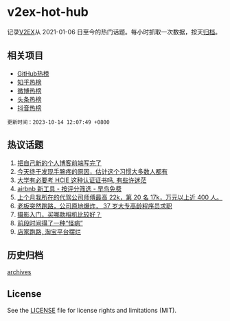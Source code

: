 # v2ex-hot-hub

 记录[V2EX](https://www.v2ex.com/)从 2021-01-06 日至今的热门话题。每小时抓取一次数据，按天[归档](archives)。
 
 ## 相关项目

- [GitHub热榜](https://github.com/lonnyzhang423/github-hot-hub)
- [知乎热榜](https://github.com/lonnyzhang423/zhihu-hot-hub)
- [微博热榜](https://github.com/lonnyzhang423/weibo-hot-hub)
- [头条热榜](https://github.com/lonnyzhang423/toutiao-hot-hub)
- [抖音热榜](https://github.com/lonnyzhang423/douyin-hot-hub)


 `更新时间：2023-10-14 12:07:49 +0800`

## 热议话题

1. [把自己新的个人博客前端写完了](https://www.v2ex.com/t/981655)
1. [今天终于发现手腕疼的原因，估计这个习惯大多数人都有](https://www.v2ex.com/t/981769)
1. [大学有必要考 HCIE 这种认证证书吗, 有些许迷茫](https://www.v2ex.com/t/981708)
1. [airbnb 新工具 - 按评分筛选 - 早鸟免费](https://www.v2ex.com/t/981781)
1. [上个月我所在的代驾公司师傅最高 22k，第 20 名 17k，万元以上近 400 人。](https://www.v2ex.com/t/981691)
1. [老板突然跑路，公司原地爆炸， 37 岁大专高龄程序员求职](https://www.v2ex.com/t/981714)
1. [摄影入门，买哪款相机比较好？](https://www.v2ex.com/t/981657)
1. [前段时间得了一种“怪病”](https://www.v2ex.com/t/981705)
1. [店家跑路, 淘宝平台摆烂](https://www.v2ex.com/t/981725)

## 历史归档

[archives](archives)

## License

See the [LICENSE](LICENSE) file for license rights and limitations (MIT).
